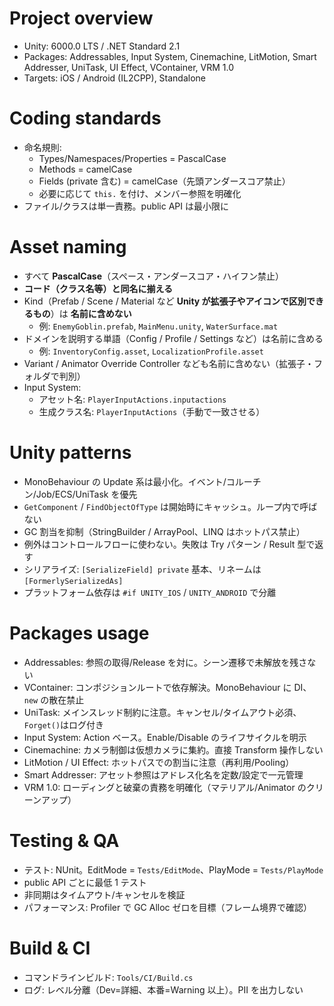# Project overview

- Unity: 6000.0 LTS / .NET Standard 2.1
- Packages: Addressables, Input System, Cinemachine, LitMotion, Smart Addresser, UniTask, UI Effect, VContainer, VRM 1.0
- Targets: iOS / Android (IL2CPP), Standalone

# Coding standards

- 命名規則:
  - Types/Namespaces/Properties = PascalCase
  - Methods = camelCase
  - Fields (private 含む) = camelCase（先頭アンダースコア禁止）
  - 必要に応じて `this.` を付け、メンバー参照を明確化
- ファイル/クラスは単一責務。public API は最小限に

# Asset naming

- すべて **PascalCase**（スペース・アンダースコア・ハイフン禁止）
- **コード（クラス名等）と同名に揃える**
- Kind（Prefab / Scene / Material など **Unity が拡張子やアイコンで区別できるもの**）は **名前に含めない**
  - 例: `EnemyGoblin.prefab`, `MainMenu.unity`, `WaterSurface.mat`
- ドメインを説明する単語（Config / Profile / Settings など）は名前に含める
  - 例: `InventoryConfig.asset`, `LocalizationProfile.asset`
- Variant / Animator Override Controller なども名前に含めない（拡張子・フォルダで判別）
- Input System:
  - アセット名: `PlayerInputActions.inputactions`
  - 生成クラス名: `PlayerInputActions`（手動で一致させる）

# Unity patterns

- MonoBehaviour の Update 系は最小化。イベント/コルーチン/Job/ECS/UniTask を優先
- `GetComponent` / `FindObjectOfType` は開始時にキャッシュ。ループ内で呼ばない
- GC 割当を抑制（StringBuilder / ArrayPool、LINQ はホットパス禁止）
- 例外はコントロールフローに使わない。失敗は Try パターン / Result 型で返す
- シリアライズ: `[SerializeField] private` 基本、リネームは `[FormerlySerializedAs]`
- プラットフォーム依存は `#if UNITY_IOS` / `UNITY_ANDROID` で分離

# Packages usage

- Addressables: 参照の取得/Release を対に。シーン遷移で未解放を残さない
- VContainer: コンポジションルートで依存解決。MonoBehaviour に DI、`new` の散在禁止
- UniTask: メインスレッド制約に注意。キャンセル/タイムアウト必須、`Forget()`はログ付き
- Input System: Action ベース。Enable/Disable のライフサイクルを明示
- Cinemachine: カメラ制御は仮想カメラに集約。直接 Transform 操作しない
- LitMotion / UI Effect: ホットパスでの割当に注意（再利用/Pooling）
- Smart Addresser: アセット参照はアドレス化名を定数/設定で一元管理
- VRM 1.0: ローディングと破棄の責務を明確化（マテリアル/Animator のクリーンアップ）

# Testing & QA

- テスト: NUnit。EditMode = `Tests/EditMode`、PlayMode = `Tests/PlayMode`
- public API ごとに最低 1 テスト
- 非同期はタイムアウト/キャンセルを検証
- パフォーマンス: Profiler で GC Alloc ゼロを目標（フレーム境界で確認）

# Build & CI

- コマンドラインビルド: `Tools/CI/Build.cs`
- ログ: レベル分離（Dev=詳細、本番=Warning 以上）。PII を出力しない
